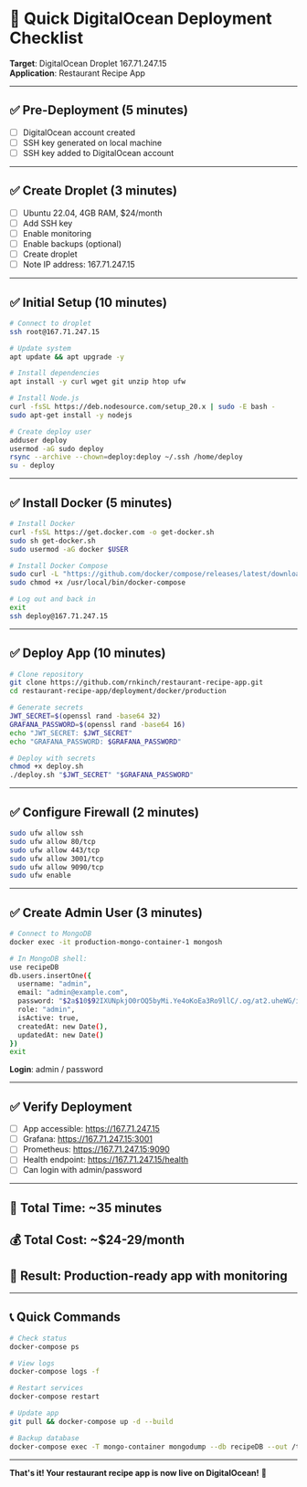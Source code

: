 # 🚀 Quick DigitalOcean Deployment Checklist

**Target**: DigitalOcean Droplet 167.71.247.15  
**Application**: Restaurant Recipe App  

---

## ✅ Pre-Deployment (5 minutes)

- [ ] DigitalOcean account created
- [ ] SSH key generated on local machine
- [ ] SSH key added to DigitalOcean account

---

## ✅ Create Droplet (3 minutes)

- [ ] Ubuntu 22.04, 4GB RAM, $24/month
- [ ] Add SSH key
- [ ] Enable monitoring
- [ ] Enable backups (optional)
- [ ] Create droplet
- [ ] Note IP address: 167.71.247.15

---

## ✅ Initial Setup (10 minutes)

```bash
# Connect to droplet
ssh root@167.71.247.15

# Update system
apt update && apt upgrade -y

# Install dependencies
apt install -y curl wget git unzip htop ufw

# Install Node.js
curl -fsSL https://deb.nodesource.com/setup_20.x | sudo -E bash -
sudo apt-get install -y nodejs

# Create deploy user
adduser deploy
usermod -aG sudo deploy
rsync --archive --chown=deploy:deploy ~/.ssh /home/deploy
su - deploy
```

---

## ✅ Install Docker (5 minutes)

```bash
# Install Docker
curl -fsSL https://get.docker.com -o get-docker.sh
sudo sh get-docker.sh
sudo usermod -aG docker $USER

# Install Docker Compose
sudo curl -L "https://github.com/docker/compose/releases/latest/download/docker-compose-$(uname -s)-$(uname -m)" -o /usr/local/bin/docker-compose
sudo chmod +x /usr/local/bin/docker-compose

# Log out and back in
exit
ssh deploy@167.71.247.15
```

---

## ✅ Deploy App (10 minutes)

```bash
# Clone repository
git clone https://github.com/rnkinch/restaurant-recipe-app.git
cd restaurant-recipe-app/deployment/docker/production

# Generate secrets
JWT_SECRET=$(openssl rand -base64 32)
GRAFANA_PASSWORD=$(openssl rand -base64 16)
echo "JWT_SECRET: $JWT_SECRET"
echo "GRAFANA_PASSWORD: $GRAFANA_PASSWORD"

# Deploy with secrets
chmod +x deploy.sh
./deploy.sh "$JWT_SECRET" "$GRAFANA_PASSWORD"
```

---

## ✅ Configure Firewall (2 minutes)

```bash
sudo ufw allow ssh
sudo ufw allow 80/tcp
sudo ufw allow 443/tcp
sudo ufw allow 3001/tcp
sudo ufw allow 9090/tcp
sudo ufw enable
```

---

## ✅ Create Admin User (3 minutes)

```bash
# Connect to MongoDB
docker exec -it production-mongo-container-1 mongosh

# In MongoDB shell:
use recipeDB
db.users.insertOne({
  username: "admin",
  email: "admin@example.com", 
  password: "$2a$10$92IXUNpkjO0rOQ5byMi.Ye4oKoEa3Ro9llC/.og/at2.uheWG/igi",
  role: "admin",
  isActive: true,
  createdAt: new Date(),
  updatedAt: new Date()
})
exit
```

**Login**: admin / password

---

## ✅ Verify Deployment

- [ ] App accessible: https://167.71.247.15
- [ ] Grafana: https://167.71.247.15:3001
- [ ] Prometheus: https://167.71.247.15:9090
- [ ] Health endpoint: https://167.71.247.15/health
- [ ] Can login with admin/password

---

## 🎯 Total Time: ~35 minutes
## 💰 Total Cost: ~$24-29/month
## 🚀 Result: Production-ready app with monitoring

---

## 📞 Quick Commands

```bash
# Check status
docker-compose ps

# View logs
docker-compose logs -f

# Restart services
docker-compose restart

# Update app
git pull && docker-compose up -d --build

# Backup database
docker-compose exec -T mongo-container mongodump --db recipeDB --out /tmp/backup
```

---

**That's it! Your restaurant recipe app is now live on DigitalOcean!** 🎉
